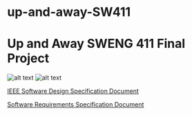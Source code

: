 # up-and-away-SW411

# Up and Away SWENG 411 Final Project

![alt text](https://cdn.discordapp.com/attachments/993779291697459230/1034690672407621672/upandaway-homepage.PNG)
![alt text](https://cdn.discordapp.com/attachments/993779291697459230/1034690672759939102/upandaway-search.PNG)

[IEEE Software Design Specification Document](https://docs.google.com/document/d/1X5CpqpkFmEKyJQuQjBoyPaLQ4bvkJUnr/edit?usp=sharing&ouid=102382911442061356406&rtpof=true&sd=true)

[Software Requirements Specification Document](https://docs.google.com/document/d/1xpOQBadRdjvClUK5z2RxVUvLHJae51yv/edit?usp=sharing&ouid=102382911442061356406&rtpof=true&sd=true)
